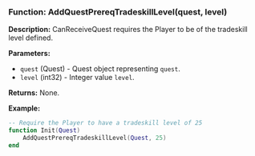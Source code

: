 ### Function: AddQuestPrereqTradeskillLevel(quest, level)

**Description:**
CanReceiveQuest requires the Player to be of the tradeskill level defined.

**Parameters:**
- `quest` (Quest) - Quest object representing `quest`.
- `level` (int32) - Integer value `level`.

**Returns:** None.

**Example:**

```lua
-- Require the Player to have a tradeskill level of 25
function Init(Quest)
    AddQuestPrereqTradeskillLevel(Quest, 25)
end
```

